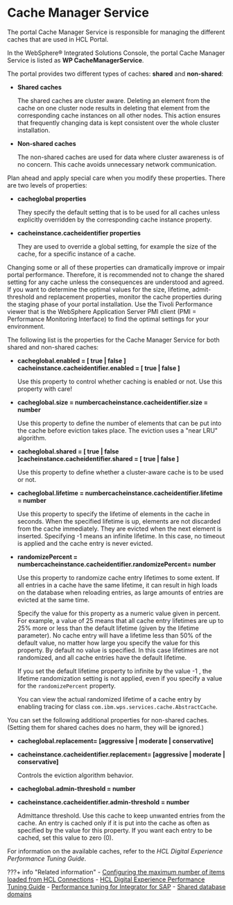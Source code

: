 # Cache Manager Service

The portal Cache Manager Service is responsible for managing the different caches that are used in HCL Portal.

In the WebSphere® Integrated Solutions Console, the portal Cache Manager Service is listed as **WP CacheManagerService**.

The portal provides two different types of caches: **shared** and **non-shared**:

-   **Shared caches**

    The shared caches are cluster aware. Deleting an element from the cache on one cluster node results in deleting that element from the corresponding cache instances on all other nodes. This action ensures that frequently changing data is kept consistent over the whole cluster installation.

-   **Non-shared caches**

    The non-shared caches are used for data where cluster awareness is of no concern. This cache avoids unnecessary network communication.


Plan ahead and apply special care when you modify these properties. There are two levels of properties:

-   **cacheglobal properties**

    They specify the default setting that is to be used for all caches unless explicitly overridden by the corresponding cache instance property.

-   **cacheinstance.cacheidentifier properties**

    They are used to override a global setting, for example the size of the cache, for a specific instance of a cache.

Changing some or all of these properties can dramatically improve or impair portal performance. Therefore, it is recommended not to change the shared setting for any cache unless the consequences are understood and agreed. If you want to determine the optimal values for the size, lifetime, admit-threshold and replacement properties, monitor the cache properties during the staging phase of your portal installation. Use the Tivoli Performance viewer that is the WebSphere Application Server PMI client (PMI = Performance Monitoring Interface) to find the optimal settings for your environment.

The following list is the properties for the Cache Manager Service for both shared and non-shared caches:

-   **cacheglobal.enabled = [ true | false ] cacheinstance.cacheidentifier.enabled = [ true | false ]**

    Use this property to control whether caching is enabled or not. Use this property with care!

-   **cacheglobal.size = numbercacheinstance.cacheidentifier.size = number**

    Use this property to define the number of elements that can be put into the cache before eviction takes place. The eviction uses a "near LRU" algorithm.

-   **cacheglobal.shared = [ true | false ]cacheinstance.cacheidentifier.shared = [ true | false ]**

    Use this property to define whether a cluster-aware cache is to be used or not.

-   **cacheglobal.lifetime = numbercacheinstance.cacheidentifier.lifetime = number**

    Use this property to specify the lifetime of elements in the cache in seconds. When the specified lifetime is up, elements are not discarded from the cache immediately. They are evicted when the next element is inserted. Specifying -1 means an infinite lifetime. In this case, no timeout is applied and the cache entry is never evicted.

-   **randomizePercent = numbercacheinstance.cacheidentifier.randomizePercent= number**

    Use this property to randomize cache entry lifetimes to some extent. If all entries in a cache have the same lifetime, it can result in high loads on the database when reloading entries, as large amounts of entries are evicted at the same time.

    Specify the value for this property as a numeric value given in percent. For example, a value of 25 means that all cache entry lifetimes are up to 25% more or less than the default lifetime (given by the lifetime parameter). No cache entry will have a lifetime less than 50% of the default value, no matter how large you specify the value for this property. By default no value is specified. In this case lifetimes are not randomized, and all cache entries have the default lifetime.

    If you set the default lifetime property to infinite by the value -1 , the lifetime randomization setting is not applied, even if you specify a value for the `randomizePercent` property.

    You can view the actual randomized lifetime of a cache entry by enabling tracing for class `com.ibm.wps.services.cache.AbstractCache`.


You can set the following additional properties for non-shared caches. (Setting them for shared caches does no harm, they will be ignored.)

-   **cacheglobal.replacement= [aggressive | moderate | conservative]**
-   **cacheinstance.cacheidentifier.replacement= [aggressive | moderate | conservative]**

    Controls the eviction algorithm behavior.

-   **cacheglobal.admin-threshold = number**
-   **cacheinstance.cacheidentifier.admin-threshold = number**

    Admittance threshold. Use this cache to keep unwanted entries from the cache. An entry is cached only if it is put into the cache as often as specified by the value for this property. If you want each entry to be cached, set this value to zero (0).


For information on the available caches, refer to the *HCL Digital Experience Performance Tuning Guide*.

???+ info "Related information" 
    -   [Configuring the maximum number of items loaded from HCL Connections](../../../../../build_sites/social_rendering/cfg_global_settings_social_rendering/soc_rendr_cfg_connct_item_limit.md)
    -   [HCL Digital Experience Performance Tuning Guide](https://support.hcltechsw.com/csm?id=kb_article&sysparm_article=KB0074411)
    -   [Performance tuning for Integrator for SAP](https://help.hcltechsw.com/digital-experience/8.5/admin-system/sap_int_perf_tun.html)
    -   [Shared database domains](../../../../../get_started/plan_deployment/traditional_deployment/database_consideration/db_domains_shared.md)
